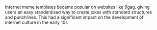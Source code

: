 Internet meme templates became popular on websites like 9gag, giving users an easy standardised way to create jokes with standard structures and punchlines. This had a significant impact on the development of internet culture in the early 10s

